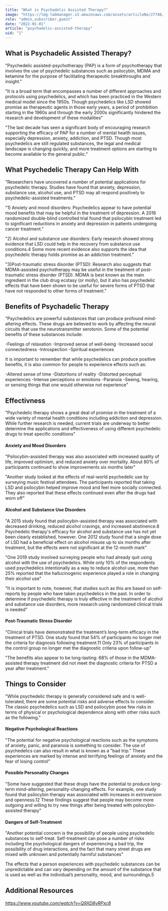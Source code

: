 ```yaml
---
title: "What is Psychadelic Assisted Therapy?"
image: "https://lmg-labmanager.s3.amazonaws.com/assets/articleNo/27746/aImg/50386/largest-study-of-psychedelic-drugs-and-how-they-affect-brain-chemistry-l.jpg"
role: "admin,subscriber,guest"
date: "2022-01-01"
article: "psychadelic-assisted-therapy"
uid: "1"
---
```


## What is Psychadelic Assisted Therapy?
"Psychedelic assisted-psychotherapy (PAP) is a form of psychotherapy that involves the use of psychedelic substances such as psilocybin, MDMA and ketamine for the purpose of facilitating therapeutic breakthroughs and insight."

"It is a broad term that encompasses a number of different approaches and protocols using psychedelics, and which has been practiced in the Western medical model since the 1950s. Though psychedelics like LSD showed promise as therapeutic agents in those early years, a period of prohibition starting in the 1960s and through the early 2000s significantly hindered the research and development of these modalities"

"The last decade has seen a significant body of encouraging research supporting the efficacy of PAP for a number of mental health issues, especially depression, anxiety, addiction, and PTSD. Though most psychedelics are still regulated substances, the legal and medical landscape is changing quickly, and more treatment options are starting to become available to the general public."

## What Psychedelic Therapy Can Help With
"Researchers have uncovered a number of potential applications for psychedelic therapy. Studies have found that anxiety, depression, substance use, alcohol use, and PTSD may all respond positively to psychedelic-assisted treatments."

"1) Anxiety and mood disorders: Psychedelics appear to have potential mood benefits that may be helpful in the treatment of depression. A 2016 randomized double-blind controlled trial found that psilocybin treatment led to significant reductions in anxiety and depression in patients undergoing cancer treatment."

"2) Alcohol and substance use disorders: Early research showed strong evidence that LSD could help in the recovery from substance use conditions.4 Some more recent evidence also supports the idea that psychedelic therapy holds promise as an addiction treatment."

"3)Post-traumatic stress disorder (PTSD): Research also suggests that MDMA-assisted psychotherapy may be useful in the treatment of post-traumatic stress disorder (PTSD). MDMA is best known as the main ingredient in the club drug ecstasy (or molly), but it also has psychedelic effects that have been shown to be useful for severe forms of PTSD that have not responded to other forms of treatment."

## Benefits of Psychadelic Therapy 
"Psychedelics are powerful substances that can produce profound mind-altering effects. These drugs are believed to work by affecting the neural circuits that use the neurotransmitter serotonin. Some of the potential benefits of these substances include:

-Feelings of relaxation
-Improved sense of well-being
-Increased social connectedness
-Introspection
-Spiritual experiences 

It is important to remember that while psychedelics can produce positive benefits, it is also common for people to experience effects such as:

-Altered sense of time
-Distortions of reality
-Distorted perceptual experiences
-Intense perceptions or emotions
-Paranoia
-Seeing, hearing, or sensing things that one would otherwise not experience"

## Effectivness
"Psychedelic therapy shows a great deal of promise in the treatment of a wide variety of mental health conditions including addiction and depression. While further research is needed, current trials are underway to better determine the applications and effectiveness of using different psychedelic drugs to treat specific conditions"

#### Anxiety and Mood Disorders
"Psilocybin-assisted therapy was also associated with increased quality of life, improved optimism, and reduced anxiety over mortality. About 80% of participants continued to show improvements six months later"

"Another study looked at the effects of real-world psychedelic use by surveying music festival attendees. The participants reported that taking LSD and psilocybin helped improve mood and feel more socially connected. They also reported that these effects continued even after the drugs had worn off"


#### Alcohol and Substance Use Disorders
"A 2015 study found that psilocybin-assisted therapy was associated with decreased drinking, reduced alcohol cravings, and increased abstinence.8 Psychedelic therapy's efficacy for alcohol and substance use has not yet been clearly established, however. One 2012 study found that a single dose of LSD had a beneficial effect on alcohol misuse up to six months after treatment, but the effects were not significant at the 12-month mark"

"One 2019 study involved surveying people who had already quit using alcohol with the use of psychedelics. While only 10% of the respondents used psychedelics intentionally as a way to reduce alcohol use, more than 25% reported that the hallucinogenic experience played a role in changing their alcohol use"

"It is important to note, however, that studies such as this are based on self-reports by people who have taken psychedelics in the past. In order to determine if psychedelic therapy is truly effective in the treatment of alcohol and substance use disorders, more research using randomized clinical trials is needed"

#### Post-Traumatic Stress Disorder
"Clinical trials have demonstrated the treatment’s long-term efficacy in the treatment of PTSD. One study found that 54% of participants no longer met the criteria for diagnosis following treatment.11 Only 23% of participants in the control group no longer met the diagnostic criteria upon follow-up"

"The benefits also appear to be long-lasting: 68% of those in the MDMA-assisted therapy treatment did not meet the diagnostic criteria for PTSD a year after treatment."

## Things to Consider
"While psychedelic therapy is generally considered safe and is well-tolerated, there are some potential risks and adverse effects to consider. The classic psychedelics such as LSD and psilocybin pose few risks in terms of physical or psychological dependence along with other risks such as the following."

#### Negative Psychological Reactions
"The potential for negative psychological reactions such as the symptoms of anxiety, panic, and paranoia is something to consider. The use of psychedelics can also result in what is known as a "bad trip." These experiences are marked by intense and terrifying feelings of anxiety and the fear of losing control"

#### Possible Personality Changes
"Some have suggested that these drugs have the potential to produce long-term mind-altering, personality-changing effects. For example, one study found that psilocybin therapy was associated with increases in extroversion and openness.12 These findings suggest that people may become more outgoing and willing to try new things after being treated with psilocybin-assisted therapy"

#### Dangers of Self-Treatment
"Another potential concern is the possibility of people using psychedelic substances to self-treat. Self-treatment can pose a number of risks including the psychological dangers of experiencing a bad trip, the possibility of drug interactions, and the fact that many street drugs are mixed with unknown and potentially harmful substances"

The effects that a person experiences with psychedelic substances can be unpredictable and can vary depending on the amount of the substance that is used as well as the individual’s personality, mood, and surroundings.5


## Additional Resources

###### https://www.youtube.com/watch?v=Q9XD8yRPxc8